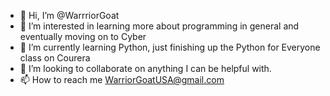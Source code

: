 - 👋 Hi, I’m @WarrriorGoat
- 👀 I’m interested in learning more about programming in general and eventually moving on to Cyber
- 🌱 I’m currently learning Python, just finishing up the Python for Everyone class on Courera
- 💞️ I’m looking to collaborate on anything I can be helpful with.
- 📫 How to reach me WarriorGoatUSA@gmail.com

